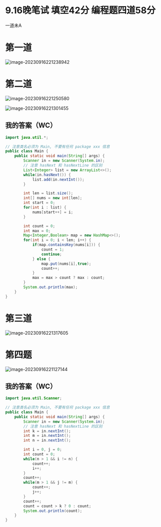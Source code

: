 # 9.16晚笔试 填空42分 编程题四道58分

一道未A

# 第一道

![image-20230916221238942](https://alylmengbucket.oss-cn-nanjing.aliyuncs.com/2023-9/202309162212987.png)









# 第二道



![image-20230916221250580](https://alylmengbucket.oss-cn-nanjing.aliyuncs.com/2023-9/202309162212629.png)

![image-20230916221301455](https://alylmengbucket.oss-cn-nanjing.aliyuncs.com/2023-9/202309162213496.png)











## 我的答案（WC）

```java
import java.util.*;

// 注意类名必须为 Main, 不要有任何 package xxx 信息
public class Main {
    public static void main(String[] args) {
        Scanner in = new Scanner(System.in);
        // 注意 hasNext 和 hasNextLine 的区别
        List<Integer> list = new ArrayList<>();
        while(in.hasNext()) {
            list.add(in.nextInt());
        }

        int len = list.size();
        int[] nums = new int[len];
        int start = 0;
        for(int i : list) {
            nums[start++] = i;
        }

        int count = 0;
        int max = 0;
        Map<Integer,Boolean> map = new HashMap<>();
        for(int i = 0; i < len; i++) {
            if(map.containsKey(nums[i])) {
                count = 1;
                continue;
            } else {
                map.put(nums[i],true);
                count++;
            }
            max = max > count ? max : count;
        }
        System.out.println(max);
    }
}
```





# 第三道



![image-20230916221317605](https://alylmengbucket.oss-cn-nanjing.aliyuncs.com/2023-9/202309162213649.png)









# 第四题

![image-20230916221127144](https://alylmengbucket.oss-cn-nanjing.aliyuncs.com/2023-9/202309162211265.png)









## 我的答案（WC）

```java
import java.util.Scanner;

// 注意类名必须为 Main, 不要有任何 package xxx 信息
public class Main {
    public static void main(String[] args) {
        Scanner in = new Scanner(System.in);
        // 注意 hasNext 和 hasNextLine 的区别
        int k = in.nextInt();
        int m = in.nextInt();
        int n = in.nextInt();

        int i = 0, j = 0;
        int count = 0;
        while(n > 1 && i != n) {
            count++;
            i++;
        }
        count++;
        while(m > 1 && j != m) {
            count++;
            j++;
        }
        count++;
        count = count > k ? 0 : count;
        System.out.println(count);
    }
}
```

